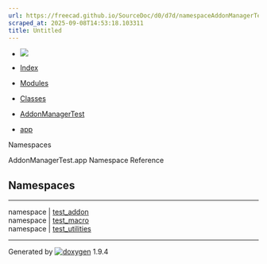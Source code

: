 ```yaml
---
url: https://freecad.github.io/SourceDoc/d0/d7d/namespaceAddonManagerTest_1_1app.html
scraped_at: 2025-09-08T14:53:18.103311
title: Untitled
---
```


  * [ ![](https://www.freecad.org/svg/logo-freecad.svg) ](https://freecadweb.org "FreeCAD")
  * [Index](../../index.html "Index")
  * [Modules](../../modules.html "Modules list")
  * [Classes](../../annotated.html "Annotated list")

  * [AddonManagerTest](../../d9/dd4/namespaceAddonManagerTest.html)
  * [app](../../d0/d7d/namespaceAddonManagerTest_1_1app.html)

Namespaces

AddonManagerTest.app Namespace Reference

##  Namespaces  
  
---  
namespace | [test_addon](../../d3/d1b/namespaceAddonManagerTest_1_1app_1_1test__addon.html)  
namespace | [test_macro](../../d9/db6/namespaceAddonManagerTest_1_1app_1_1test__macro.html)  
namespace | [test_utilities](../../d7/dcf/namespaceAddonManagerTest_1_1app_1_1test__utilities.html)  
  
* * *

Generated by
[![doxygen](../../doxygen.svg)](https://www.doxygen.org/index.html) 1.9.4


